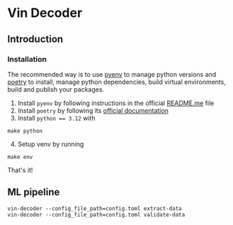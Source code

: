 # Vin Decoder

## Introduction

### Installation

The recommended way is to use [pyenv](https://github.com/pyenv/pyenv) to manage python versions and [poetry](https://python-poetry.org/docs/) to install, manage python dependencies, build virtual environments, build and publish your packages.

1. Install `pyenv` by following instructions in the official [README.me](https://github.com/pyenv/pyenv/blob/master/README.md) file
2. Install `poetry` by following its [official documentation](https://python-poetry.org/docs/#installation)
3. Install `python == 3.12` with

```shell
make python
```

4. Setup venv by running

```shell
make env
```

That's it!

## ML pipeline

```shell
vin-decoder --config_file_path=config.toml extract-data
vin-decoder --config_file_path=config.toml validate-data
```
